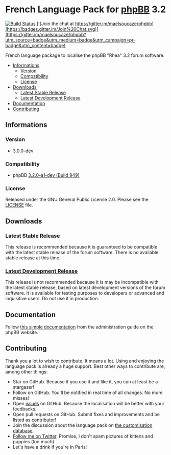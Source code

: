 # French Language Pack for [phpBB](https://www.phpbb.com/) 3.2

[![Build Status](https://travis-ci.org/maelsoucaze/phpbb.svg?branch=master)](https://travis-ci.org/maelsoucaze/phpbb) [![Join the chat at https://gitter.im/maelsoucaze/phpbb](https://badges.gitter.im/Join%20Chat.svg)](https://gitter.im/maelsoucaze/phpbb?utm_source=badge&utm_medium=badge&utm_campaign=pr-badge&utm_content=badge)

French language package to localise the phpBB "Rhea" 3.2 forum software.

- [Informations](https://github.com/maelsoucaze/phpbb/tree/master#informations)
  - [Version](https://github.com/maelsoucaze/phpbb/tree/master#version)
  - [Compatibility](https://github.com/maelsoucaze/phpbb/tree/master#compatibility)
  - [License](https://github.com/maelsoucaze/phpbb/tree/master#license)
- [Downloads](https://github.com/maelsoucaze/phpbb/tree/master#downloads)
  - [Latest Stable Release](https://github.com/maelsoucaze/phpbb/tree/master#latest-stable-release)
  - [Latest Development Release](https://github.com/maelsoucaze/phpbb/tree/master#latest-development-release)
- [Documentation](https://github.com/maelsoucaze/phpbb/tree/master#documentation)
- [Contributing](https://github.com/maelsoucaze/phpbb/tree/master#contributing)

## Informations

### Version

- 3.0.0-dev

### Compatibility

- phpBB [3.2.0-a1-dev (Build 949)](https://bamboo.phpbb.com/browse/PHPBB3-RHEA-949)

### License

Released under the GNU General Public License 2.0. Please see the [LICENSE](https://github.com/maelsoucaze/phpbb/blob/master/language/fr/LICENSE) file.

## Downloads

### Latest Stable Release

This release is recommended because it is guaranteed to be compatible with the latest stable release of the forum software. There is no available stable release at this time.

### [Latest Development Release](https://github.com/maelsoucaze/phpbb/archive/master.zip)

This release is not recommended because it is may be incompatible with the latest stable release, based on latest development versions of the forum software. It is available for testing purposes to developers or advanced and inquisitive users. Do not use it in production.

## Documentation

Follow [this simple documentation](https://www.phpbb.com/support/docs/en/3.1/ug/adminguide/customise_language/) from the administration guide on the phpBB website.

## Contributing

Thank you a lot to wish to contribute. It means a lot. Using and enjoying the language pack is already a huge support. Best other ways to contribute are, among other things:

- Star on GitHub. Because if you use it and like it, you can at least be a stargazer!
- Follow on GitHub. You'll be notified in real time of all changes. No more misses!
- Open [issues](https://github.com/maelsoucaze/phpbb/issues) on GitHub. Because the localisation will be better with your feedbacks.
- Open pull requests on GitHub. Submit fixes and improvements and be listed as [contributor](https://github.com/maelsoucaze/phpbb/graphs/contributors)!
- Join the discussion about the language pack on [the customisation database](https://www.phpbb.com/customise/db/translation/french/support).
- [Follow me on Twitter](https://twitter.com/maelsoucaze). Promise, I don't spam pictures of kittens and puppies (too much).
- Let's have a drink if you're in Paris!

